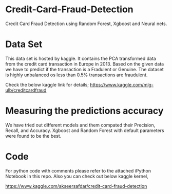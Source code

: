 # Credit-Card-Fraud-Detection
Credit Card Fraud Detection using Random Forest, Xgboost and Neural nets. 


# Data Set
This data set is hosted by kaggle. It contains the PCA transformed data from the credit card transaction in Europe in 2013.
Based on the given data we have to predict if the transaction is a Fradulent or Genuine. The dataset is highly unbalanced os less than 0.5% transactions are fraudulent. 


Check the below kaggle link for details;
https://www.kaggle.com/mlg-ulb/creditcardfraud



# Measuring the predictions accuracy
We have tried out different models and them compated their Precision, Recall, and Accuracy. Xgboost and Random Forest with default parameters were found to be the best. 


# Code 
For python code with comments please refer to the attached iPython Notebook in this repo. Also you can check out below kaggle kernel,

https://www.kaggle.com/akseersafdar/credit-card-fraud-detection

